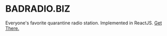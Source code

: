 # BADRADIO.BIZ

Everyone's favorite quarantine radio station. Implemented in ReactJS. [Get There.](http://www.badradio.biz)
